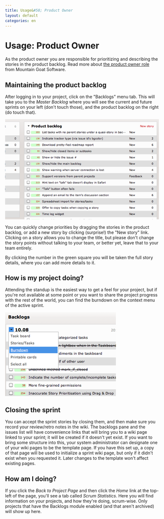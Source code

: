 ```yaml
---
title: Usage&#58; Product Owner
layout: default
categories: en
---
```

# Usage: Product Owner

As the product owner you are responsible for prioritizing and describing the stories in the product backlog. Read more about <a href="http://www.mountaingoatsoftware.com/scrum/product-owner" target="_blank">the product owner role</a> from Mountain Goat Software.

## Maintaining the product backlog

After logging in to your project, click on the "Backlogs" menu tab. This will take you to the _Master Backlog_ where you will see the current and future sprints on your left (don't touch those), and the product backlog on the right (do touch that). 

![The Master Backlog](../../assets/images/master_backlog.png)

You can quickly change priorities by dragging the stories in the product backlog, or add a new story by clicking (surprise!) the "New story" link. Clicking on a story allows you to change the title, but please don't change the story points without talking to your team, or better yet, leave that to your team entirely.

By clicking the number in the green square you will be taken the full story details, where you can add more details to it.

## How is my project doing?

Attending the standup is the easiest way to get a feel for your project, but if you're not available at some point or you want to share the project progress with the rest of the world, you can find the burndown on the context menu of the active sprint.

![Burndown Chart](../../assets/images/sprint_context_menu.png)

## Closing the sprint

You can accept the sprint stories by closing them, and then make sure you record your review/retro notes in the wiki. The backlogs pane and the issues list will have convenience links that will bring you to a wiki page linked to your sprint; it will be created if it doesn't yet exist. If you want to bring some structure into this, your system administrator can designate one of your wiki pages to be the template page. If you have this set up, a copy of that page will be used to initialize a sprint wiki page, but only if it didn't exist when you requested it. Later changes to the template won't affect existing pages.

## How am I doing?

If you click the _Back to Project Page_ and then click the _Home_ link at the top-left of the page, you'll see a tab called _Scrum Statistics_. Here you will find information on your projects, and how they're doing, scrum-wise. Only projects that have the Backlogs module enabled (and that aren't archived) will show up here.